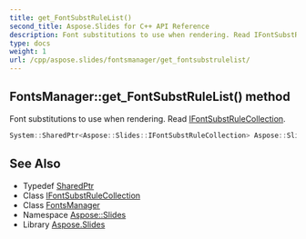 ```yaml
---
title: get_FontSubstRuleList()
second_title: Aspose.Slides for C++ API Reference
description: Font substitutions to use when rendering. Read IFontSubstRuleCollection.
type: docs
weight: 1
url: /cpp/aspose.slides/fontsmanager/get_fontsubstrulelist/
---
```

## FontsManager::get_FontSubstRuleList() method


Font substitutions to use when rendering. Read [IFontSubstRuleCollection](../../ifontsubstrulecollection/).

```cpp
System::SharedPtr<Aspose::Slides::IFontSubstRuleCollection> Aspose::Slides::FontsManager::get_FontSubstRuleList() override
```

## See Also

* Typedef [SharedPtr](../../system/sharedptr/)
* Class [IFontSubstRuleCollection](../ifontsubstrulecollection/)
* Class [FontsManager](./)
* Namespace [Aspose::Slides](../)
* Library [Aspose.Slides](../../)